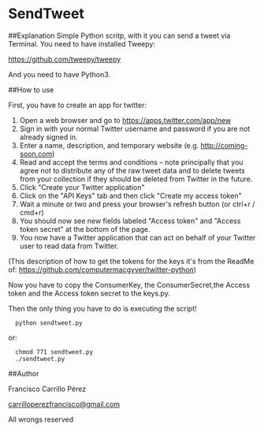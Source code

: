 # SendTweet

##Explanation
Simple Python scritp, with it you can send a tweet via Terminal. You need to have installed Tweepy: 

https://github.com/tweepy/tweepy

And you need to have Python3.

##How to use

First, you have to create an app for twitter:

1. Open a web browser and go to https://apps.twitter.com/app/new
2. Sign in with your normal Twitter username and password if you are not already signed in.
3. Enter a name, description, and temporary website (e.g. http://coming-soon.com)
4. Read and accept the terms and conditions – note principally that you agree not to distribute any of the raw tweet data and to delete tweets from your collection if they should be deleted from Twitter in the future.
5. Click "Create your Twitter application"
6. Click on the "API Keys" tab and then click "Create my access token"
7. Wait a minute or two and press your browser's refresh button (or ctrl+r / cmd+r)
8. You should now see new fields labeled "Access token" and "Access token secret" at the bottom of the page.
9. You now have a Twitter application that can act on behalf of your Twitter user to read data from Twitter.

(This description of how to get the tokens for the keys it's from the ReadMe of: https://github.com/computermacgyver/twitter-python)

Now you have to copy the ConsumerKey, the ConsumerSecret,the Access token and the Access token secret to the keys.py.

Then the only thing you have to do is executing the script!

```
  python sendtweet.py
```

or:

```
  chmod 771 sendtweet.py
  ./sendtweet.py
```

##Author

Francisco Carrillo Pérez

carrilloperezfrancisco@gmail.com

All wrongs reserved
